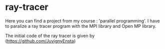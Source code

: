 # ray-tracer
Here you can find a project from my course : 'parallel programming'. I have to paralize a ray tracer program with the MPI library and Open MP library.

The initial code of the ray tracer is given by (https://github.com/JuvignyEnsta)
